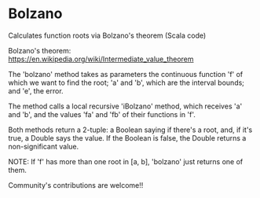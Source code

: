 # Bolzano

Calculates function roots via Bolzano's theorem (Scala code)

Bolzano's theorem: https://en.wikipedia.org/wiki/Intermediate_value_theorem

The 'bolzano' method takes as parameters the continuous function 'f' of which we want to find the root; 'a' and 'b', which are the interval bounds; and 'e', the error.

The method calls a local recursive 'iBolzano' method, which receives 'a' and 'b', and the values 'fa' and 'fb' of their functions in 'f'.

Both methods return a 2-tuple: a Boolean saying if there's a root, and, if it's true, a Double says the value. If the Boolean is false, the Double returns a non-significant value.

NOTE: If 'f' has more than one root in [a, b], 'bolzano' just returns one of them.

Community's contributions are welcome!!
